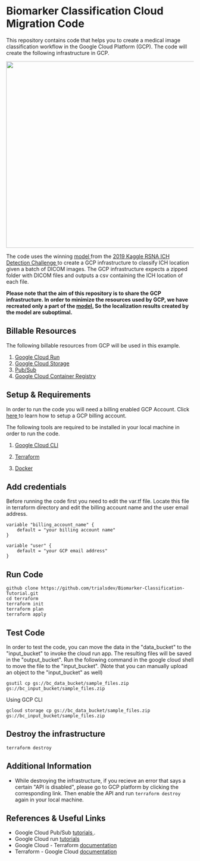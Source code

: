 # Biomarker Classification Cloud Migration Code

This repository contains code that helps you to create a medical image classification workflow in the Google Cloud Platform (GCP). The code will create the following infrastructure in GCP. 

<img src = "https://user-images.githubusercontent.com/85404022/204656873-ffe04afc-e102-4e91-aa3e-698f6d777f92.png" width = 750, height = 500></img>

The code uses the winning <a href = "https://www.kaggle.com/c/rsna-intracranial-hemorrhage-detection/discussion/117210#latest-680918"> model </a> from the <a href = "https://www.rsna.org/education/ai-resources-and-training/ai-image-challenge/rsna-intracranial-hemorrhage-detection-challenge-2019"> 2019 Kaggle RSNA ICH Detection Challenge </a> to create a GCP infrastructure to classify ICH location given a batch of DICOM images. The GCP infrastructure expects a zipped folder with DICOM files and outputs a csv containing the ICH location of each file.

**Please note that the aim of this repository is to share the GCP infrastructure. In order to minimize the resources used by GCP, we have recreated only a part of the <a href = "https://www.kaggle.com/c/rsna-intracranial-hemorrhage-detection/discussion/117210#latest-680918"> model.</a> So the localization results created by the model are suboptimal.**


## Billable Resources ##

The following billable resources from GCP will be used in this example.

1. <a href = "https://cloud.google.com/run">Google Cloud Run</a>
2. <a href = "https://cloud.google.com/storage">Google Cloud Storage</a>
3. <a href = "https://cloud.google.com/pubsub">Pub/Sub</a>
4. <a href = "https://cloud.google.com/container-registry">Google Cloud Container Registry</a>

## Setup & Requirements ##

In order to run the code you will need a billing enabled GCP Account. Click <a href = "https://cloud.google.com/billing/docs/how-to/manage-billing-account"> here </a> to learn how to setup a GCP billing account.

The following tools are required to be installed in your local machine in order to run the code.

1. <a href = "https://cloud.google.com/sdk/docs/install">Google Cloud CLI </a>

2. <a href = "https://developer.hashicorp.com/terraform/tutorials/aws-get-started/install-cli"> Terraform </a>

3. <a href = "https://docs.docker.com/get-docker/"> Docker </a>

## Add credentials ##

Before running the code first you need to edit the var.tf file. Locate this file in terraform directory and edit the billing account name and the user email address. 

```
variable "billing_account_name" {
    default = "your billing account name"
}

variable "user" {
    default = "your GCP email address"
}
```

## Run Code ##

```
github clone https://github.com/trialsdev/Biomarker-Classification-Tutorial.git 
cd terraform
terraform init
terraform plan
terraform apply
```

## Test Code ##

In order to test the code, you can move the data in the "data_bucket" to the "input_bucket" to invoke the cloud run app. The resulting files will be saved in the "output_bucket". Run the following command in the google cloud shell to move the file to the "input_bucket". (Note that you can manually upload an object to the "input_bucket" as well)

```
gsutil cp gs://bc_data_bucket/sample_files.zip gs://bc_input_bucket/sample_files.zip
```
Using GCP CLI

```
gcloud storage cp gs://bc_data_bucket/sample_files.zip gs://bc_input_bucket/sample_files.zip
```

## Destroy the infrastructure ##

```
terraform destroy
```

## Additional Information ##

- While destroying the infrastructure, if you recieve an error that says a certain "API is disabled", please go to GCP platform by clicking the corresponding link. Then enable the API and run ```terraform destroy``` again in your local machine.

## References & Useful Links ##

- Google Cloud Pub/Sub <a href = "https://cloud.google.com/pubsub/docs/tutorials"> tutorials </a>.
- Google Cloud run <a href = "https://codelabs.developers.google.com/codelabs/cloud-run-hello-python3#6"> tutorials </a>
- Google Cloud - Terraform <a href = "https://cloud.google.com/docs/terraform/get-started-with-terraform"> documentation </a>
- Terraform - Google Cloud <a href = "https://registry.terraform.io/providers/hashicorp/google/latest/docs"> documentation </a>
